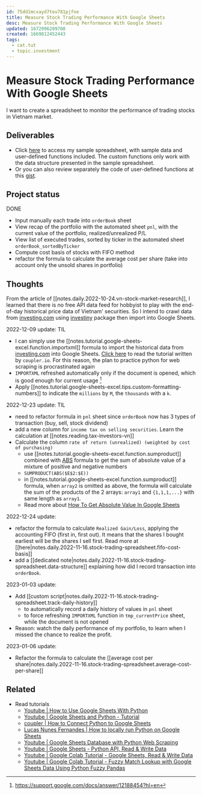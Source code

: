 ```yaml
---
id: 75dd1mcxayd7teu781pjfne
title: Measure Stock Trading Performance With Google Sheets
desc: Measure Stock Trading Performance With Google Sheets
updated: 1672996289708
created: 1669812452443
tags:
  - cat.tut
  - topic.investment
---
```

# Measure Stock Trading Performance With Google Sheets

I want to create a spreadsheet to monitor the performance of trading stocks in Vietnam market.

## Deliverables

- Click [here](https://docs.google.com/spreadsheets/d/1CMeBjHsBpL8_txMd6hhwQkfvEhAknmi-rNLycZaXszc/edit?usp=sharing) to access my sample spreadsheet, with sample data and user-defined functions included. The custom functions only work with the data structure presented in the sample spreadsheet.
- Or you can also review separately the code of user-defined functions at this [gist](https://gist.github.com/h7b/4fc057be0fff4a5db9fd207c7d156560).

## Project status

DONE
- Input manually each trade into `orderBook` sheet
- View recap of the portfolio with the automated sheet `pnl`, with the current value of the portfolio, realized/unrealized P/L 
- View list of executed trades, sorted by ticker in the automated sheet `orderBook_sortedByTicker`
- Compute cost basis of stocks with FIFO method
- refactor the formula to calculate the average cost per share (take into account only the unsold shares in portfolio)

## Thoughts

From the article of [[notes.daily.2022-10-24.vn-stock-market-research]], I learned that there is no free API data feed for hobbyist to play with the end-of-day historical price data of Vietnam' securities. So I intend to crawl data from [investing.com](https://www.investing.com/) using [investiny](https://github.com/alvarobartt/investiny) package then import into Google Sheets.

2022-12-09 update: TIL
- I can simply use the [[notes.tutorial.google-sheets-excel.function.importxml]] formula to import the historical data from [investing.com](https://www.investing.com/) into Google Sheets. [Click here](https://blog.coupler.io/googlefinance-function-advanced-tutorial/) to read the tutorial written by `coupler.io`. For this reason, the plan to practice python for web scraping is procrastinated again
- `IMPORTXML` refreshed automatically only if the document is opened, which is good enough for current usage [^1]
- Apply [[notes.tutorial.google-sheets-excel.tips.custom-formatting-numbers]] to indicate the `millions` by `M`, the `thousands` with a `k`.

[^1]: https://support.google.com/docs/answer/12188454?hl=en

2022-12-23 update: TIL
- need to refactor formula in `pnl` sheet since `orderBook` now has 3 types of transaction (buy, sell, stock dividend)
- add a new column for `income tax on selling securities`. Learn the calculation at [[notes.reading.tax-investors-vn]]
- Calculate the column `rate of return (unrealized) (weighted by cost of purchasing)`
    - use [[notes.tutorial.google-sheets-excel.function.sumproduct]] combined with [ABS](https://support.google.com/docs/answer/3093459?hl=en) formula to get the sum of absolute value of a mixture of positive and negative numbers
    - `SUMPRODUCT(ABS($E$2:$E))`
    - in [[notes.tutorial.google-sheets-excel.function.sumproduct]] formula, when `array2` is omitted as above, the formula will calculate the sum of the products of the 2 arrays: `array1` and `{1,1,1,...}` with same length as `array1`.
    - Read more about [How To Get Absolute Value In Google Sheets](https://www.alphr.com/absolute-value-google-sheets/)

2022-12-24 update:
- refactor the formula to calculate `Realized Gain/Loss`, applying the accounting FIFO (first in, first out). It means that the shares I bought earliest will be the shares I sell first. Read more at [[here|notes.daily.2022-11-16.stock-trading-spreadsheet.fifo-cost-basis]]
- add a [[dedicated note|notes.daily.2022-11-16.stock-trading-spreadsheet.data-structure]] explaining how did I record transaction into `orderBook`.

2023-01-03 update: 
- Add [[custom script|notes.daily.2022-11-16.stock-trading-spreadsheet.track-daily-history]] 
    - to automatically record a daily history of values in `pnl` sheet
    - to force refreshing `IMPORTXML` function in `tmp_currentPrice` sheet, while the document is not opened
- Reason: watch the daily performance of my portfolio, to learn when I missed the chance to realize the profit.

2023-01-06 update:
- Refactor the formula to calculate the [[average cost per share|notes.daily.2022-11-16.stock-trading-spreadsheet.average-cost-per-share]]

## Related

- Read tutorials
    - [Youtube | How to Use Google Sheets With Python](https://www.youtube.com/watch?v=bu5wXjz2KvU)
    - [Youtube | Google Sheets and Python - Tutorial](https://www.youtube.com/watch?v=T1vqS1NL89E)
    - [coupler | How to Connect Python to Google Sheets](https://blog.coupler.io/python-to-google-sheets/)
    - [Lucas Nunes Fernandes | How to locally run Python on Google Sheets](https://betterprogramming.pub/how-to-enable-pythons-access-to-google-sheets-e4264cdb545b)
    - [Youtube | Google Sheets Database with Python Web Scraping](https://www.youtube.com/watch?v=ct0xvw_Z0tU)
    - [Youtube | Google Sheets - Python API, Read & Write Data](https://www.youtube.com/watch?v=4ssigWmExak)
    - [Youtube | Google Colab Tutorial - Google Sheets, Read & Write Data](https://www.youtube.com/watch?v=cN7W2EPM-dw)
    - [Youtube | Google Colab Tutorial - Fuzzy Match Lookup with Google Sheets Data Using Python Fuzzy Pandas](https://www.youtube.com/watch?v=M3JYGiM_Xm8)